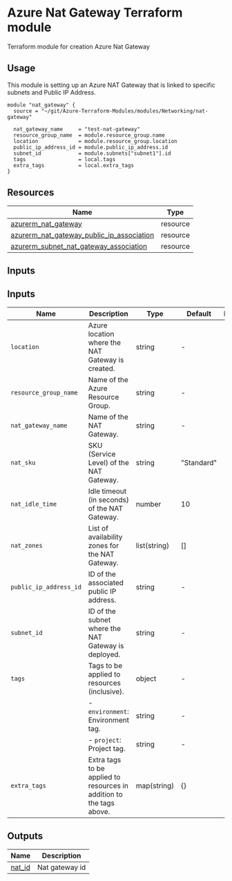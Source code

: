 # Azure Nat Gateway Terraform module
Terraform module for creation Azure Nat Gateway

## Usage
This module is setting up an Azure NAT Gateway that is linked to specific subnets and Public IP Address.

```hcl
module "nat_gateway" {
  source = "~/git/Azure-Terraform-Modules/modules/Networking/nat-gateway"

  nat_gateway_name     = "test-nat-gateway"
  resource_group_name  = module.resource_group.name
  location             = module.resource_group.location
  public_ip_address_id = module.public_ip_address.id
  subnet_id            = module.subnets["subnet1"].id
  tags                 = local.tags
  extra_tags           = local.extra_tags
}

```

<!-- BEGIN_TF_DOCS -->

## Resources

| Name                                                                                                                | Type      |
|---------------------------------------------------------------------------------------------------------------------|-----------|
| [azurerm_nat_gateway](https://registry.terraform.io/providers/hashicorp/azurerm/latest/docs/resources/nat_gateway)                                                                                        | resource  |
| [azurerm_nat_gateway_public_ip_association](https://registry.terraform.io/providers/hashicorp/azurerm/latest/docs/resources/nat_gateway_public_ip_association)                                                                  | resource  |
| [azurerm_subnet_nat_gateway_association](https://registry.terraform.io/providers/hashicorp/azurerm/latest/docs/resources/subnet_nat_gateway_association)                                                                     | resource  |


## Inputs

## Inputs

| Name                   | Description                                      | Type     | Default | Required |
|------------------------|--------------------------------------------------|----------|---------|:--------:|
| `location`             | Azure location where the NAT Gateway is created. | string   | -       | yes      |
| `resource_group_name`  | Name of the Azure Resource Group.                | string   | -       | yes      |
| `nat_gateway_name`     | Name of the NAT Gateway.                         | string   | -       | yes      |
| `nat_sku`              | SKU (Service Level) of the NAT Gateway.         | string   | "Standard" | no      |
| `nat_idle_time`        | Idle timeout (in seconds) of the NAT Gateway.    | number   | 10      | no      |
| `nat_zones`            | List of availability zones for the NAT Gateway.  | list(string) | []    | no      |
| `public_ip_address_id` | ID of the associated public IP address.         | string   | -       | yes      |
| `subnet_id`            | ID of the subnet where the NAT Gateway is deployed. | string | -     | yes      |
| `tags`                 | Tags to be applied to resources (inclusive).     | object   | -       | yes      |
|                        | - `environment`: Environment tag.                | string   | -       | yes      |
|                        | - `project`: Project tag.                        | string   | -       | yes      |
| `extra_tags`           | Extra tags to be applied to resources in addition to the tags above. | map(string) | {} | no |

## Outputs

| Name                                                                                                                          | Description                                          |
| ----------------------------------------------------------------------------------------------------------------------------- | ---------------------------------------------------- |
| <a name="output_nat_id"></a> [nat\_id](#output\_nat\_id)                     | Nat gateway id               |
<!-- END_TF_DOCS -->